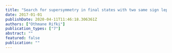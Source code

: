 ```yaml
---
title: "Search for supersymmetry in final states with two same sign leptons or three leptons and jets with the ATLAS detector at the LHC"
date: 2017-01-01
publishDate: 2020-04-11T11:46:18.306361Z
authors: ["Othmane Rifki"]
publication_types: ["7"]
abstract: ""
featured: false
publication: ""
---
```


